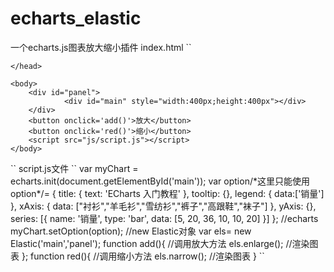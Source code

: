 # echarts_elastic
一个echarts.js图表放大缩小插件
index.html
``
<!doctype html>
<html>
	<head>
		<title>vue+chart</title>
		<script src="js/echarts.min.js"></script>
		<script src="js/echarts_elastic.js"></script>
		<style>
			.chart{
				margin:0 auto;
			}
			#but{
				width:310px;
				margin:0 auto;
			}
			.block{
				width:400px;
				margin:0 auto;
			}
		</style>

	</head>

	<body>
		<div id="panel">
				<div id="main" style="width:400px;height:400px"></div>
		</div>
		<button onclick='add()'>放大</button>
		<button onclick='red()'>缩小</button>
		<script src="js/script.js"></script>
	</body>
</html>
``
script.js文件
``		var myChart = echarts.init(document.getElementById('main'));
        var option/*这里只能使用option*/= {
            title: {
                text: 'ECharts 入门教程'
            },
            tooltip: {},
            legend: {
                data:['销量']
            },
            xAxis: {
                data: ["衬衫","羊毛衫","雪纺衫","裤子","高跟鞋","袜子"]
            },
            yAxis: {},
            series: [{
                name: '销量',
                type: 'bar',
                data: [5, 20, 36, 10, 10, 20]
            }]
        };
		//echarts 
        myChart.setOption(option);
		//new Elastic对象
		var els= new Elastic('main','panel');
		function add(){
			//调用放大方法
		els.enlarge();
		//渲染图表
		};
		function red(){
			//调用缩小方法
		els.narrow();
		//渲染图表
		}
``
